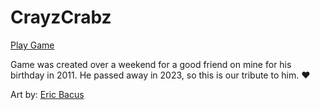 # CrayzCrabz

[Play Game](https://dansl.github.io/CrayzCrabz/)

Game was created over a weekend for a good friend on mine for his birthday in 2011. He passed away in 2023, so this is our tribute to him. ❤️

Art by: [Eric Bacus](https://ericbacus.com)
